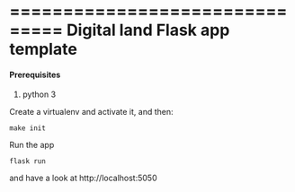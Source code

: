 ===============================
Digital land Flask app template
===============================


#### Prerequisites

1. python 3

Create a virtualenv and activate it, and then:

    make init

Run the app

    flask run

and have a look at http://localhost:5050
